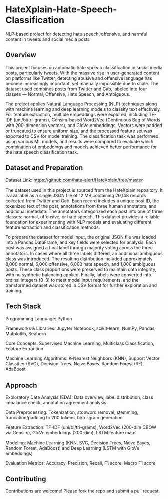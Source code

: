 # HateXplain-Hate-Speech-Classification
NLP-based project for detecting hate speech, offensive, and harmful content in tweets and social media posts

## Overview
This project focuses on automatic hate speech classification in social media posts, particularly tweets. With the massive rise in user-generated content on platforms like Twitter, detecting abusive and offensive language has become increasingly important, yet manually impossible due to scale. The dataset used combines posts from Twitter and Gab, labeled into four classes — Normal, Offensive, Hate Speech, and Ambiguous.

The project applies Natural Language Processing (NLP) techniques along with machine learning and deep learning models to classify text effectively. For feature extraction, multiple embeddings were explored, including TF-IDF (uni/bi/tri-grams), Gensim-based Word2Vec (Continuous Bag of Words with 200-dimension vectors), and GloVe embeddings. Vectors were padded or truncated to ensure uniform size, and the processed feature set was exported to CSV for model training. The classification task was performed using various ML models, and results were compared to evaluate which combination of embeddings and models achieved better performance for the hate speech classification task.

## Dataset and Preparation
Dataset Link: https://github.com/hate-alert/HateXplain/tree/master

The dataset used in this project is sourced from the HateXplain repository. It is available as a single JSON file of 12 MB containing 20,148 records collected from Twitter and Gab. Each record includes a unique post ID, the tokenized text of the post, annotations from three human annotators, and additional metadata. The annotators categorized each post into one of three classes: normal, offensive, or hate speech. This dataset provides a reliable foundation for experimenting with NLP models and evaluating different feature extraction and classification methods.

To prepare the dataset for model input, the original JSON file was loaded into a Pandas DataFrame, and key fields were selected for analysis. Each post was assigned a final label through majority voting across the three annotators. In cases where all three labels differed, an additional ambiguous class was introduced. The resulting distribution included approximately 8,000 normal, 6,000 offensive, 6,000 hate speech, and 1,000 ambiguous posts. These class proportions were preserved to maintain data integrity, with no synthetic balancing applied. Finally, labels were converted into ordinal integers (0–3) to meet model input requirements, and the transformed dataset was stored in CSV format for further exploration and training.

## Tech Stack
Programming Language: Python

Frameworks & Libraries: Jupyter Notebook, scikit-learn, NumPy, Pandas, Matplotlib, Seaborn

Core Concepts: Supervised Machine Learning, Multiclass Classification, Feature Extraction

Machine Learning Algorithms: K-Nearest Neighbors (KNN), Support Vector Classifier (SVC), Decision Trees, Naive Bayes, Random Forest (RF), AdaBoost

## Approach
Exploratory Data Analysis (EDA): Data overview, label distribution, class imbalance check, annotation agreement analysis

Data Preprocessing: Tokenization, stopword removal, stemming, truncation/padding to 200 tokens, bi/tri-gram generation

Feature Extraction: TF-IDF (uni/bi/tri-grams), Word2Vec (200-dim CBOW via Gensim), GloVe embeddings (200-dim), LSTM feature maps

Modeling: Machine Learning (KNN, SVC, Decision Trees, Naive Bayes, Random Forest, AdaBoost) and Deep Learning (LSTM with GloVe embeddings)

Evaluation Metrics: Accuracy, Precision, Recall, F1 score, Macro F1 score

## Contributing
Contributions are welcome! Please fork the repo and submit a pull request.
